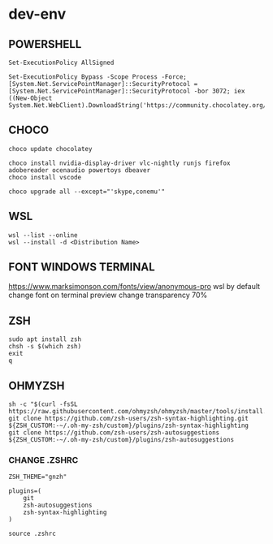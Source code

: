 # dev-env

## POWERSHELL
```
Set-ExecutionPolicy AllSigned
```
```
Set-ExecutionPolicy Bypass -Scope Process -Force; [System.Net.ServicePointManager]::SecurityProtocol = [System.Net.ServicePointManager]::SecurityProtocol -bor 3072; iex ((New-Object System.Net.WebClient).DownloadString('https://community.chocolatey.org/install.ps1'))
```
## CHOCO
```
choco update chocolatey
```

```
choco install nvidia-display-driver vlc-nightly runjs firefox adobereader ocenaudio powertoys dbeaver
choco install vscode
```

```
choco upgrade all --except="'skype,conemu'"
```

## WSL

```
wsl --list --online
wsl --install -d <Distribution Name>
```

## FONT WINDOWS TERMINAL
https://www.marksimonson.com/fonts/view/anonymous-pro
wsl by default
change font on terminal preview
change transparency 70%

## ZSH
```
sudo apt install zsh
chsh -s $(which zsh)
exit
q
```

## OHMYZSH

```
sh -c "$(curl -fsSL https://raw.githubusercontent.com/ohmyzsh/ohmyzsh/master/tools/install.sh)"
git clone https://github.com/zsh-users/zsh-syntax-highlighting.git ${ZSH_CUSTOM:-~/.oh-my-zsh/custom}/plugins/zsh-syntax-highlighting
git clone https://github.com/zsh-users/zsh-autosuggestions ${ZSH_CUSTOM:-~/.oh-my-zsh/custom}/plugins/zsh-autosuggestions
```
### CHANGE .ZSHRC
```
ZSH_THEME="gnzh"

plugins=(
    git
    zsh-autosuggestions
    zsh-syntax-highlighting
)
```
```
source .zshrc
```


